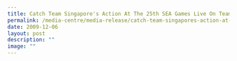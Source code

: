 ```yaml
---
title: Catch Team Singapore's Action At The 25th SEA Games Live On Team Singapore
permalink: /media-centre/media-release/catch-team-singapores-action-at-the-25th-sea-games-live-on-teamsingapore/
date: 2009-12-06
layout: post
description: ""
image: ""
---
```

